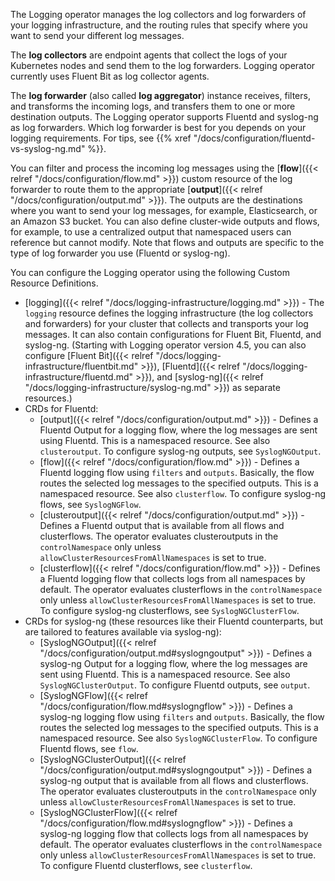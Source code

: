 The Logging operator manages the log collectors and log forwarders of your logging infrastructure, and the routing rules that specify where you want to send your different log messages.

The **log collectors** are endpoint agents that collect the logs of your Kubernetes nodes and send them to the log forwarders. Logging operator currently uses Fluent Bit as log collector agents.

The **log forwarder** (also called **log aggregator**) instance receives, filters, and transforms the incoming logs, and transfers them to one or more destination outputs. The Logging operator supports Fluentd and syslog-ng as log forwarders. Which log forwarder is best for you depends on your logging requirements. For tips, see {{% xref "/docs/configuration/fluentd-vs-syslog-ng.md" %}}.

You can filter and process the incoming log messages using the [**flow**]({{< relref "/docs/configuration/flow.md" >}}) custom resource of the log forwarder to route them to the appropriate [**output**]({{< relref "/docs/configuration/output.md" >}}). The outputs are the destinations where you want to send your log messages, for example, Elasticsearch, or an Amazon S3 bucket. You can also define cluster-wide outputs and flows, for example, to use a centralized output that namespaced users can reference but cannot modify. Note that flows and outputs are specific to the type of log forwarder you use (Fluentd or syslog-ng).

You can configure the Logging operator using the following Custom Resource Definitions.

- [logging]({{< relref "/docs/logging-infrastructure/logging.md" >}}) - The `logging` resource defines the logging infrastructure (the log collectors and forwarders) for your cluster that collects and transports your log messages. It can also contain configurations for Fluent Bit, Fluentd, and syslog-ng. (Starting with Logging operator version 4.5, you can also configure [Fluent Bit]({{< relref "/docs/logging-infrastructure/fluentbit.md" >}}), [Fluentd]({{< relref "/docs/logging-infrastructure/fluentd.md" >}}), and [syslog-ng]({{< relref "/docs/logging-infrastructure/syslog-ng.md" >}}) as separate resources.)
- CRDs for Fluentd:
    - [output]({{< relref "/docs/configuration/output.md" >}}) - Defines a Fluentd Output for a logging flow, where the log messages are sent using Fluentd. This is a namespaced resource. See also `clusteroutput`. To configure syslog-ng outputs, see `SyslogNGOutput`.
    - [flow]({{< relref "/docs/configuration/flow.md" >}}) - Defines a Fluentd logging flow using `filters` and `outputs`. Basically, the flow routes the selected log messages to the specified outputs. This is a namespaced resource. See also `clusterflow`. To configure syslog-ng flows, see `SyslogNGFlow`.
    - [clusteroutput]({{< relref "/docs/configuration/output.md" >}}) - Defines a Fluentd output that is available from all flows and clusterflows. The operator evaluates clusteroutputs in the `controlNamespace` only unless `allowClusterResourcesFromAllNamespaces` is set to true.
    - [clusterflow]({{< relref "/docs/configuration/flow.md" >}}) - Defines a Fluentd logging flow that collects logs from all namespaces by default. The operator evaluates clusterflows in the `controlNamespace` only unless `allowClusterResourcesFromAllNamespaces` is set to true. To configure syslog-ng clusterflows, see `SyslogNGClusterFlow`.
- CRDs for syslog-ng (these resources like their Fluentd counterparts, but are tailored to features available via syslog-ng):
    - [SyslogNGOutput]({{< relref "/docs/configuration/output.md#syslogngoutput" >}}) - Defines a syslog-ng Output for a logging flow, where the log messages are sent using Fluentd. This is a namespaced resource. See also `SyslogNGClusterOutput`. To configure Fluentd outputs, see `output`.
    - [SyslogNGFlow]({{< relref "/docs/configuration/flow.md#syslogngflow" >}}) - Defines a syslog-ng logging flow using `filters` and `outputs`. Basically, the flow routes the selected log messages to the specified outputs. This is a namespaced resource. See also `SyslogNGClusterFlow`. To configure Fluentd flows, see `flow`.
    - [SyslogNGClusterOutput]({{< relref "/docs/configuration/output.md#syslogngoutput" >}}) - Defines a syslog-ng output that is available from all flows and clusterflows. The operator evaluates clusteroutputs in the `controlNamespace` only unless `allowClusterResourcesFromAllNamespaces` is set to true.
    - [SyslogNGClusterFlow]({{< relref "/docs/configuration/flow.md#syslogngflow" >}}) - Defines a syslog-ng logging flow that collects logs from all namespaces by default. The operator evaluates clusterflows in the `controlNamespace` only unless `allowClusterResourcesFromAllNamespaces` is set to true. To configure Fluentd clusterflows, see `clusterflow`.

